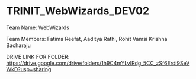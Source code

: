 # TRINIT_WebWizards_DEV02

Team Name: WebWizards


Team Members: 
Fatima Reefat,
Aaditya Rathi,
Rohit Vamsi Krishna Bacharaju

DRIVE LINK FOR FOLDER:
https://drive.google.com/drive/folders/1h9C4mYLvIRdg_5CC_zSf6Erdi9SeVWkD?usp=sharing

